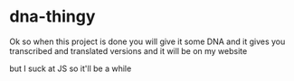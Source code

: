 # dna-thingy
Ok so when this project is done you will give it some DNA and it gives you transcribed and translated versions and it will be on my website

but I suck at JS so it'll be a while
